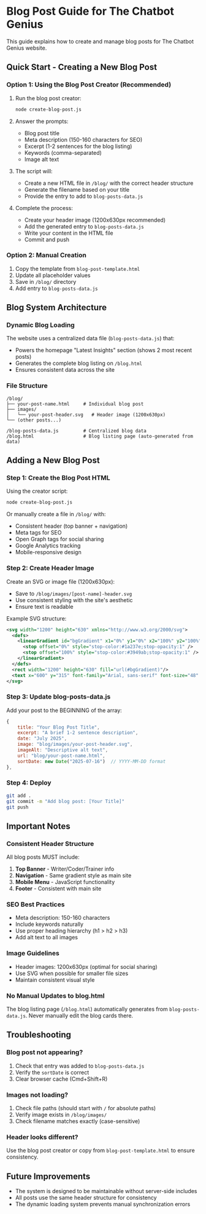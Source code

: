 # Blog Post Guide for The Chatbot Genius

This guide explains how to create and manage blog posts for The Chatbot Genius website.

## Quick Start - Creating a New Blog Post

### Option 1: Using the Blog Post Creator (Recommended)

1. Run the blog post creator:
   ```bash
   node create-blog-post.js
   ```

2. Answer the prompts:
   - Blog post title
   - Meta description (150-160 characters for SEO)
   - Excerpt (1-2 sentences for the blog listing)
   - Keywords (comma-separated)
   - Image alt text

3. The script will:
   - Create a new HTML file in `/blog/` with the correct header structure
   - Generate the filename based on your title
   - Provide the entry to add to `blog-posts-data.js`

4. Complete the process:
   - Create your header image (1200x630px recommended)
   - Add the generated entry to `blog-posts-data.js`
   - Write your content in the HTML file
   - Commit and push

### Option 2: Manual Creation

1. Copy the template from `blog-post-template.html`
2. Update all placeholder values
3. Save in `/blog/` directory
4. Add entry to `blog-posts-data.js`

## Blog System Architecture

### Dynamic Blog Loading
The website uses a centralized data file (`blog-posts-data.js`) that:
- Powers the homepage "Latest Insights" section (shows 2 most recent posts)
- Generates the complete blog listing on `/blog.html`
- Ensures consistent data across the site

### File Structure
```
/blog/
├── your-post-name.html     # Individual blog post
├── images/
│   └── your-post-header.svg   # Header image (1200x630px)
└── (other posts...)

/blog-posts-data.js         # Centralized blog data
/blog.html                  # Blog listing page (auto-generated from data)
```

## Adding a New Blog Post

### Step 1: Create the Blog Post HTML

Using the creator script:
```bash
node create-blog-post.js
```

Or manually create a file in `/blog/` with:
- Consistent header (top banner + navigation)
- Meta tags for SEO
- Open Graph tags for social sharing
- Google Analytics tracking
- Mobile-responsive design

### Step 2: Create Header Image

Create an SVG or image file (1200x630px):
- Save to `/blog/images/[post-name]-header.svg`
- Use consistent styling with the site's aesthetic
- Ensure text is readable

Example SVG structure:
```svg
<svg width="1200" height="630" xmlns="http://www.w3.org/2000/svg">
  <defs>
    <linearGradient id="bgGradient" x1="0%" y1="0%" x2="100%" y2="100%">
      <stop offset="0%" style="stop-color:#1a237e;stop-opacity:1" />
      <stop offset="100%" style="stop-color:#3949ab;stop-opacity:1" />
    </linearGradient>
  </defs>
  <rect width="1200" height="630" fill="url(#bgGradient)"/>
  <text x="600" y="315" font-family="Arial, sans-serif" font-size="48" fill="white" text-anchor="middle">Your Title</text>
</svg>
```

### Step 3: Update blog-posts-data.js

Add your post to the BEGINNING of the array:
```javascript
{
    title: "Your Blog Post Title",
    excerpt: "A brief 1-2 sentence description",
    date: "July 2025",
    image: "blog/images/your-post-header.svg",
    imageAlt: "Descriptive alt text",
    url: "blog/your-post-name.html",
    sortDate: new Date("2025-07-16")  // YYYY-MM-DD format
},
```

### Step 4: Deploy

```bash
git add .
git commit -m "Add blog post: [Your Title]"
git push
```

## Important Notes

### Consistent Header Structure
All blog posts MUST include:
1. **Top Banner** - Writer/Coder/Trainer info
2. **Navigation** - Same gradient style as main site
3. **Mobile Menu** - JavaScript functionality
4. **Footer** - Consistent with main site

### SEO Best Practices
- Meta description: 150-160 characters
- Include keywords naturally
- Use proper heading hierarchy (h1 > h2 > h3)
- Add alt text to all images

### Image Guidelines
- Header images: 1200x630px (optimal for social sharing)
- Use SVG when possible for smaller file sizes
- Maintain consistent visual style

### No Manual Updates to blog.html
The blog listing page (`/blog.html`) automatically generates from `blog-posts-data.js`. Never manually edit the blog cards there.

## Troubleshooting

### Blog post not appearing?
1. Check that entry was added to `blog-posts-data.js`
2. Verify the `sortDate` is correct
3. Clear browser cache (Cmd+Shift+R)

### Images not loading?
1. Check file paths (should start with `/` for absolute paths)
2. Verify image exists in `/blog/images/`
3. Check filename matches exactly (case-sensitive)

### Header looks different?
Use the blog post creator or copy from `blog-post-template.html` to ensure consistency.

## Future Improvements
- The system is designed to be maintainable without server-side includes
- All posts use the same header structure for consistency
- The dynamic loading system prevents manual synchronization errors